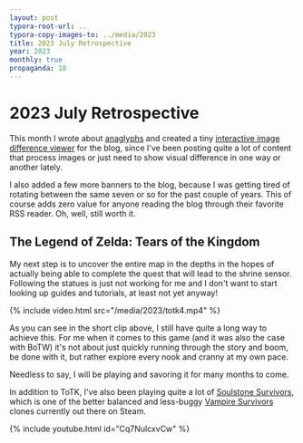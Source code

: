 ```yaml
---
layout: post
typora-root-url: ..
typora-copy-images-to: ../media/2023
title: 2023 July Retrospective
year: 2023
monthly: true
propaganda: 18
---
```


2023 July Retrospective
=========================

This month I wrote about [anaglyphs][anaglyphs] and created a tiny [interactive image difference viewer][imagediffviewer] for the blog, since I've been posting quite a lot of content that process images or just need to show visual difference in one way or another lately.

I also added a few more banners to the blog, because I was getting tired of rotating between the same seven or so for the past couple of years. This of course adds zero value for anyone reading the blog through their favorite RSS reader. Oh, well, still worth it.

## The Legend of Zelda: Tears of the Kingdom

My next step is to uncover the entire map in the depths in the hopes of actually being able to complete the quest that will lead to the shrine sensor. Following the statues is just not working for me and I don't want to start looking up guides and tutorials, at least not yet anyway!

{% include video.html src="/media/2023/totk4.mp4" %}

As you can see in the short clip above, I still have quite a long way to achieve this. For me when it comes to this game (and it was also the case with BoTW) it's not about just quickly running through the story and boom, be done with it, but rather explore every nook and cranny at my own pace. 

Needless to say, I will be playing and savoring it for many months to come.

In addition to ToTK, I've also been playing quite a lot of [Soulstone Survivors][soulstonesurvivors], which is one of the better balanced and less-buggy [Vampire Survivors][vampiresurvivors] clones currently out there on Steam.

{% include youtube.html id="Cq7NulcxvCw" %}

[anaglyphs]: /2023/07/08/anaglyphs
[imagediffviewer]: /2023/07/10/image-diff-viewer
[vampiresurvivors]: https://store.steampowered.com/app/1794680/Vampire_Survivors/
[soulstonesurvivors]: https://store.steampowered.com/app/2066020/Soulstone_Survivors/
